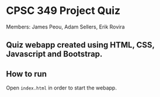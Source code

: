 # CPSC 349 Project Quiz 
 Members: James Peou, Adam Sellers, Erik Rovira
## Quiz webapp created using HTML, CSS, Javascript and Bootstrap.

## How to run
Open `index.html` in order to start the webapp.


